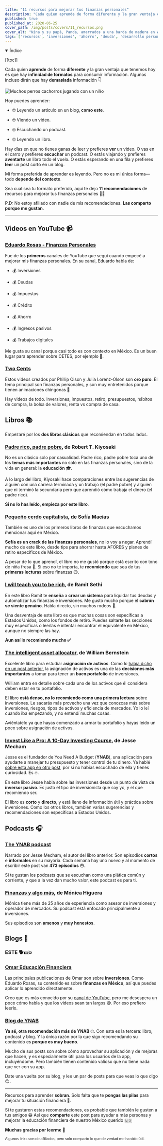 ```yaml
---
title: "11 recursos para mejorar tus finanzas personales"
description: "Cada quien aprende de forma diferente y la gran ventaja que tenemos hoy es que hay infinidad de formatos para consumir información."
published: true
published_at: 2020-06-25
cover_path: /img/posts/covers/11_recursos.png
cover_alt: "Nina y su papá, Panda, amarrados a una barda de madera en Altata, una playa de Sinaloa."
tags: ['recursos', 'inversiones', 'ahorro', 'deuda', 'desarrollo personal']
---
```


<details open>
  <summary>
    Índice
  </summary>

  [[toc]]

</details>

Cada quien **aprende** de forma **diferente** y la gran ventaja que tenemos hoy es que hay **infinidad de formatos** para consumir información. Algunos incluso dirán que hay **demasiada** información 👇

![Muchos perros cachorros jugando con un niño](/img/posts/dogs_and_child.gif)

Hoy puedes aprender:

- 🤓 Leyendo un artículo en un blog, **como este**.

- 🤓 Viendo un video.

- 🤓 Escuchando un podcast.

- 🤓 Leyendo un libro. 

Hay días en que no tienes ganas de leer y prefieres **ver** un video. O vas en el carro y prefieres **escuchar** un podcast. O estás viajando y prefieres **aventarte** un libro todo el vuelo. O estás esperando en una fila y prefieres **leer** un post corto en un blog.

Mi forma preferida de aprender es leyendo. Pero no es mi única forma—todo **depende del contexto**. 

Sea cual sea tu formato preferido, aquí te dejo **11 recomendaciones** de recursos para mejorar tus finanzas personales 💪🏼

P.D: No estoy afiliado con nadie de mis recomendaciones. **Las comparto porque me gustan**. 

***

## Videos en YouTube 📹

### [Eduardo Rosas - Finanzas Personales](https://www.youtube.com/channel/UCBxr1muciHdRtlygUhruARw/featured)

Fue de los **primeros** canales de YouTube que seguí cuando empecé a mejorar mis finanzas personales. En su canal, Eduardo habla de:

- 💰 Inversiones

- 💰 Deudas

- 💰 Impuestos

- 💰 Crédito 

- 💰 Ahorro

- 💰 Ingresos pasivos

- 💰 Trabajos digitales

Me gusta su canal porque casi todo es con contexto en México. Es un buen lugar para aprender sobre CETES, por ejemplo 🏦.

### [Two Cents](https://www.youtube.com/channel/UCL8w_A8p8P1HWI3k6PR5Z6w)

Estos videos creados por Phillip Olson y Julia Lorenz-Olson son **oro puro**. El tema principal son finanzas personales, y son muy entretenidos porque tienen animaciones chingonas 👻

Hay videos de todo. Inversiones, impuestos, retiro, presupuestos, hábitos de compra, la bolsa de valores, renta vs compra de casa.

## Libros 📚

Empezaré por los **dos libros clásicos** que recomiendan en todos lados. 

### [Padre rico, padre pobre](https://amzn.to/2RjIJ6a), de Robert T. Kiyosaki

No es un clásico solo por casualidad. Padre rico, padre pobre toca uno de los **temas más importantes** no solo en las finanzas personales, sino de la vida en general: la **educación** 🎓. 

A lo largo del libro, Kiyosaki hace comparaciones entre las sugerencias de alguien con una carrera terminada y un trabajo (el padre pobre) y alguien que ni terminó la secundaria pero que aprendió cómo trabaja el dinero (el padre rico).

**Si no lo has leído, empieza por este libro**.

### [Pequeño cerdo capitalista](https://amzn.to/33jxNuO), de Sofía Macias

También es uno de los primeros libros de finanzas que escuchamos mencionar aquí en México. 

**Sofía es un crack de las finanzas personales**, no lo voy a negar. Aprendí mucho de este libro, desde tips para ahorrar hasta AFORES y planes de retiro específicos de México.   

A pesar de lo que aprendí, el libro no me gustó porque está escrito con tono de niña fresa 🍓. Si eso no te importa, te **recomiendo** que sea de tus **primeras lecturas** sobre finanzas 😉.

### [I will teach you to be rich](https://amzn.to/3bNdoSJ), de Ramit Sethi

En este libro Ramit te **enseña** a **crear un sistema** para liquidar tus deudas y automatizar tus finanzas e inversiones. Me gustó mucho porque el **cabrón se siente genuino**. Habla directo, sin muchos rodeos 🤠.

Una desventaja de este libro es que muchas cosas son específicas a Estados Unidos, como los fondos de retiro. Puedes saltarte las secciones muy específicas o leerlas e intentar encontrar el equivalente en México, aunque no siempre las hay.

**Aun así lo recomiendo mucho ✅**

### [The intelligent asset allocator](https://amzn.to/2DQ5gEk), de William Bernstein

Excelente libro para estudiar **asignación de activos**. Como lo [había dicho en un post anterior](/posts/tu-portafolio-de-inversiones-desde-cero/), la asignación de activos es una de las **decisiones más importantes** a tomar para tener un **buen portafolio** de inversiones.

William entra en detalle sobre cada uno de los activos que él considera deben estar en tu portafolio.

El libro **está denso, no lo recomiendo como una primera lectura** sobre inversiones. Le sacarás más provecho una vez que conozcas más sobre inversiones, riesgos, tipos de activos  y eficiencia de mercados. Yo lo leí cuando iba empezando, y no entendí muchas cosas.

Aviéntatelo ya que hayas comenzado a armar tu portafolio y hayas leído un poco sobre asignación de activos.

### [Invest Like a Pro: A 10-Day Investing Course](https://www.amazon.com.mx/Invest-Like-Pro-Investing-English-ebook/dp/B00O4G1BBI/ref=sr_1_1?__mk_es_MX=%C3%85M%C3%85%C5%BD%C3%95%C3%91&dchild=1&keywords=Invest%20Like%20a%20Pro%3A%20A%2010-Day%20Investing%20Course&qid=1593103959&sr=8-1), de Jesse Mecham

Jesse es el fundador de You Need A Budget (**YNAB**), una aplicación para ayudarte a manejar tu presupuesto y tener control de tu dinero. Ya hablé [sobre esta app en otro post](/posts/conoce-ynab-y-crea-tu-presupuesto/), por si no habías escuchado de ella y tienes curiosidad. Es 🔥.

En este libro Jesse habla sobre las inversiones desde un punto de vista de **inversor pasivo**. Es justo el tipo de inversionista que soy yo, y el que recomiendo ser.

El libro es **corto** y **directo**, y está lleno de información útil y práctica sobre inversiones. Como los otros libros, también varias sugerencias y recomendaciones son específicas a Estados Unidos.

## Podcasts 🎧

### [The YNAB podcast](https://www.youneedabudget.com/podcasts/)

Narrado por Jesse Mecham, el autor del libro anterior. Son episodios **cortos** e **informales** en su mayoría. Cada semana hay uno nuevo y al momento de escribir este post van **473 episodios** 😳.

Si te gustan los podcasts que se escuchan como una plática común y corriente, y que a la vez dan mucho valor, este podcast es para ti.

### [Finanzas y algo más](https://open.spotify.com/show/6Rx67LBIbkEOCsfFH67u5S?si=kVpUR-RGRKihjCpZugwgcA), de Mónica Higuera

Mónica tiene más de 25 años de experiencia como asesor de inversiones y operador de mercados. Su podcast está enfocado principalmente a inversiones.

Sus episodios son **amenos** y **muy honestos**. 

## Blogs 📝

### ESTE 🐕💵💥

### [Omar Educación Financiera](https://omareducacionfinanciera.com/blog/)

Las principales publicaciones de Omar son sobre **inversiones**. Como Eduardo Rosas, su contenido es sobre **finanzas en México**, así que puedes aplicar lo aprendido directamente.

Creo que es más conocido por su [canal de YouTube](https://www.youtube.com/channel/UCdNnEDbRWhanA1O8zhCn3ZA), pero me desespera un poco cómo habla y que los videos sean tan largos 😅. Por eso prefiero leerlo.

### [Blog de YNAB](https://www.youneedabudget.com/blog/)

**Ya sé, otra recomendación más de YNAB** 🙄. Con esta es la tercera: libro, podcast y blog. Y la única razón por la que sigo recomendando su contenido es **porque es muy bueno**. 

Mucho de sus posts son sobre cómo aprovechar su aplicación y de mejoras que hacen, y es especialmente útil para los usuarios de la app, incluyéndome. Pero también tienen contenido valioso que no tiene nada que ver con su app.

Date una vuelta por su blog, y lee un par de posts para que veas lo que digo 😉. 

***

Recursos para aprender **sobran**. Solo falta que te **pongas las pilas** para mejorar tu situación financiera 🔋.

Si te gustaron estas recomendaciones, es probable que también le gusten a tus amigos 😁 Así que **comparte** este post para ayudar a más personas y mejorar la educación financiera de nuestro México querido 🇲🇽

**Muchas gracias por leerme 💙**

<small class="opacity-50">Algunos links son de afiliados, pero solo comparto lo que de verdad me ha sido útil.</small>